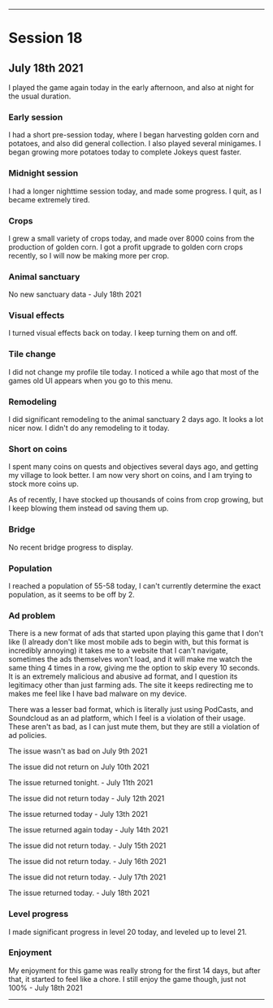 
***

# Session 18

## July 18th 2021

I played the game again today in the early afternoon, and also at night for the usual duration.

<!-- Session notes July 8th 2021

!-->

### Early session

I had a short pre-session today, where I began harvesting golden corn and potatoes, and also did general collection. I also played several minigames. I began growing more potatoes today to complete Jokeys quest faster.

### Midnight session

I had a longer nighttime session today, and made some progress. I quit, as I became extremely tired.

### Crops

I grew a small variety of crops today, and made over 8000 coins from the production of golden corn. I got a profit upgrade to golden corn crops recently, so I will now be making more per crop.

### Animal sanctuary

No new sanctuary data - July 18th 2021

### Visual effects

I turned visual effects back on today. I keep turning them on and off.

### Tile change

I did not change my profile tile today. I noticed a while ago that most of the games old UI appears when you go to this menu.

### Remodeling

I did significant remodeling to the animal sanctuary 2 days ago. It looks a lot nicer now. I didn't do any remodeling to it today.

### Short on coins

I spent many coins on quests and objectives several days ago, and getting my village to look better. I am now very short on coins, and I am trying to stock more coins up.

As of recently, I have stocked up thousands of coins from crop growing, but I keep blowing them instead od saving them up.

### Bridge

No recent bridge progress to display.

### Population

I reached a population of 55-58 today, I can't currently determine the exact population, as it seems to be off by 2.

### Ad problem

There is a new format of ads that started upon playing this game that I don't like (I already don't like most mobile ads to begin with, but this format is incredibly annoying) it takes me to a website that I can't navigate, sometimes the ads themselves won't load, and it will make me watch the same thing 4 times in a row, giving me the option to skip every 10 seconds. It is an extremely malicious and abusive ad format, and I question its legitimacy other than just farming ads. The site it keeps redirecting me to makes me feel like I have bad malware on my device.

There was a lesser bad format, which is literally just using PodCasts, and Soundcloud as an ad platform, which I feel is a violation of their usage. These aren't as bad, as I can just mute them, but they are still a violation of ad policies.

The issue wasn't as bad on July 9th 2021

The issue did not return on July 10th 2021

The issue returned tonight. - July 11th 2021

The issue did not return today - July 12th 2021

The issue returned today - July 13th 2021

The issue returned again today - July 14th 2021

The issue did not return today. - July 15th 2021

The issue did not return today. - July 16th 2021

The issue did not return today. - July 17th 2021

The issue returned today. - July 18th 2021

### Level progress

<!-- I leveled up to level 18 today. !-->

<!-- I leveled up to level 19 today, and used an ad boost to get additional XP to level up, so that I could progress through level 19 slightly faster (3% faster) !-->

I made significant progress in level 20 today, and leveled up to level 21.

<!-- I did not level up today. !-->

### Enjoyment

My enjoyment for this game was really strong for the first 14 days, but after that, it started to feel like a chore. I still enjoy the game though, just not 100% - July 18th 2021

***
